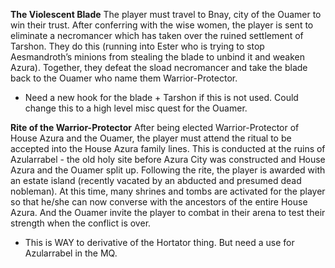 **The Violescent Blade**
The player must travel to Bnay, city of the Ouamer to win their trust. After conferring with the wise women, the player is sent to eliminate a necromancer which has taken over the ruined settlement of Tarshon. They do this (running into Ester who is trying to stop Aesmandroth’s minions from stealing the blade to unbind it and weaken Azura). Together, they defeat the sload necromancer and take the blade back to the Ouamer who name them Warrior-Protector.

* Need a new hook for the blade + Tarshon if this is not used. Could change this to a high level misc quest for the Ouamer.

**Rite of the Warrior-Protector**
After being elected Warrior-Protector of House Azura and the Ouamer, the player must attend the ritual to be accepted into the House Azura family lines. This is conducted at the ruins of Azularrabel - the old holy site before Azura City was constructed and House Azura and the Ouamer split up. Following the rite, the player is awarded with an estate island (recently vacated by an abducted and presumed dead nobleman). At this time, many shrines and tombs are activated for the player so that he/she can now converse with the ancestors of the entire House Azura. And the Ouamer invite the player to combat in their arena to test their strength when the conflict is over.

* This is WAY to derivative of the Hortator thing. But need a use for Azularrabel in the MQ.